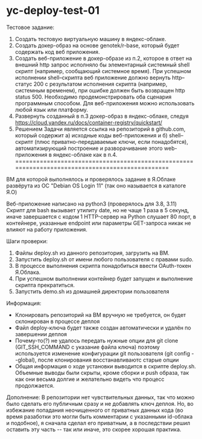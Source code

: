 # yc-deploy-test-01
Тестовое задание:
1. Создать тестовую виртуальную машину в яндекс-облаке. 
2. Создать докер-образ на основе genotek/r-base, который будет содержать код веб приложения. 
3. Создать веб-приложение в докер-образе из п.2, которое в ответ на внешний http запрос исполняло бы элементарный системный shell скрипт (например, сообщающий системное время). При успешном исполнении shell–скрипта веб приложение должно вернуть http–статус 200 с результатом исполнения скрипта (например, системным временем), при ошибке должен быть возвращен http status 500. Необходимо продемонстрировать оба сценария программным способом. Для веб-приложения можно использовать любой язык или платформу. 
4. Развернуть созданный в п.3 докер-образ в яндекс-облаке, следуя https://cloud.yandex.ru/docs/container-registry/quickstart/ 
5. Решением Задачи является ссылка на репозиторий в github.com, который содержит а) исходные коды веб-приложения и б) shell–скрипт (плюс приватно-передаваемые ключи, если понадобятся), автоматизирующий построение и разворачивание этого web-приложения в яндекс-облаке как в п.4.
===============================================================================================

ВМ для которой выполнялось и проверялось задание в Я.Облаке развёрута из ОС "Debian OS Login 11" (так оно называется в каталоге Я.О)

Веб-приложение написано на python3 (проверялось для 3.8, 3.11)
Скрипт для bash вызывает утилиту date, но не чаще 1 раза в 5 секунд, иначе завершается с кодом 1
HTTP-сервер на Python слушает 80 порт, в контейнере, указанные endpoint или параметры GET-запроса
никак не влияют на работу приложения.

Шаги проверки:
  1. Файлы deploy.sh из данного репозитория, загрузить на ВМ.
  2. Запустить deploy.sh от имени любого пользователя с правами sudo.
  3. В процессе выполнения скрипта понадобиться ввести OAuth-токен Я.Облака.
  4. При успешном выполнении контейнер будет запущен и выполнение скрипта прекратиться.
  5. Запустить demo.sh из домашней директории пользователя 

Информация:
  - Клонировать репозиторий на ВМ вручную не требуется, он будет склонирован в процессе деплоя
  - Файл deploy-ключа будет также создан автоматически и удалён по завершении деплоя
  - Почему-то(?) не удалось передать нужные опции для git clone (GIT_SSH_COMMAND с указание файла ключа)
      поэтому используется изменение конфигурации git пользователя (git config --global), после клонирования
      восстанавливаютс старые опции
  - Общая информация о ходе установки выводится в скрипте deploy.sh. Объемные выводы были скрыты, кроме сборки и push образа, так как они весьма долгие и желательно видеть что процесс продолжается.

Дополнение:
  В репозитории нет чувствительных данных, так что можно было сделать его публичным сразу и не добавлять ключ деплоя. Но, во избежание попадания неочищенного от приватных данных кода (во время разаботки это могли быть комментарии с указанными id-облака и подобное), я сначала сделал его приватным, а в последствии решил оставить эту часть -- так или иначе, это скорее хорошая практика.